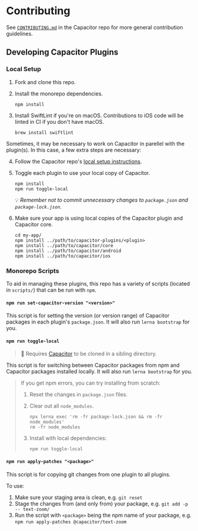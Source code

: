 # Contributing

See [`CONTRIBUTING.md`](https://github.com/ionic-team/capacitor/blob/HEAD/CONTRIBUTING.md) in the Capacitor repo for more general contribution guidelines.

## Developing Capacitor Plugins

### Local Setup

1. Fork and clone this repo.
2. Install the monorepo dependencies.

    ```shell
    npm install
    ```

3. Install SwiftLint if you're on macOS. Contributions to iOS code will be linted in CI if you don't have macOS.

    ```shell
    brew install swiftlint
    ```

Sometimes, it may be necessary to work on Capacitor in parellel with the plugin(s). In this case, a few extra steps are necessary:

4. Follow the Capacitor repo's [local setup instructions](https://github.com/ionic-team/capacitor/blob/HEAD/CONTRIBUTING.md#local-setup).
5. Toggle each plugin to use your local copy of Capacitor.

    ```shell
    npm install
    npm run toggle-local
    ```

    :bulb: *Remember not to commit unnecessary changes to `package.json` and `package-lock.json`.*

6. Make sure your app is using local copies of the Capacitor plugin and Capacitor core.

    ```shell
    cd my-app/
    npm install ../path/to/capacitor-plugins/<plugin>
    npm install ../path/to/capacitor/core
    npm install ../path/to/capacitor/android
    npm install ../path/to/capacitor/ios
    ```

### Monorepo Scripts

To aid in managing these plugins, this repo has a variety of scripts (located in `scripts/`) that can be run with `npm`.

#### `npm run set-capacitor-version "<version>"`

This script is for setting the version (or version range) of Capacitor packages in each plugin's `package.json`. It will also run `lerna bootstrap` for you.

#### `npm run toggle-local`

> :memo: Requires [Capacitor](https://github.com/ionic-team/capacitor/) to be cloned in a sibling directory.

This script is for switching between Capacitor packages from npm and Capacitor packages installed locally. It will also run `lerna bootstrap` for you.

> If you get npm errors, you can try installing from scratch:
>
> 1. Reset the changes in `package.json` files.
> 1. Clear out all `node_modules`.
>
>     ```shell
>     npx lerna exec 'rm -fr package-lock.json && rm -fr node_modules'
>     rm -fr node_modules
>     ```
> 1. Install with local dependencies:
>
>     ```
>     npm run toggle-local
>     ```

#### `npm run apply-patches "<package>"`

This script is for copying git changes from one plugin to all plugins.

To use:

1. Make sure your staging area is clean, e.g. `git reset`
1. Stage the changes from (and only from) your package, e.g. `git add -p -- text-zoom/`
1. Run the script with `<package>` being the npm name of your package, e.g. `npm run apply-patches @capacitor/text-zoom`

